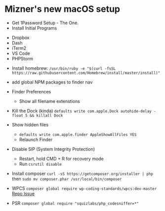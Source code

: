 # Mizner's new macOS setup

* Get 1Password Setup - The One.
* Install Initial Programs
 - Dropbox
 - Dash
 - iTerm2
 - VS Code
 - PHPStorm

* Install homebrew: `/usr/bin/ruby -e "$(curl -fsSL https://raw.githubusercontent.com/Homebrew/install/master/install)"`




* add global NPM packages to finder nav
* Finder Preferences
  - Show all filename extenstions
* Kill the Dock (kinda) `defaults write com.apple.Dock autohide-delay -float 5 && killall Dock`
* Show hidden files 
  - `defaults write com.apple.finder AppleShowAllFiles YES`
  - Relaunch Finder
* Disable SIP (System Integrity Protection)
  - Restart, hold CMD + R for recovery mode
  - Run `csrutil disable`


* Install composer `curl -sS https://getcomposer.org/installer | php` then `sudo mv composer.phar /usr/local/bin/composer`
 * WPCS `composer global require wp-coding-standards/wpcs:dev-master` [Repo Issue](https://github.com/WordPress-Coding-Standards/WordPress-Coding-Standards/issues/481)
 * PSR `composer global require "squizlabs/php_codesniffer=*"`

